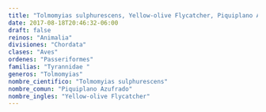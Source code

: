 ```yaml
---
title: "Tolmomyias sulphurescens, Yellow-olive Flycatcher, Piquiplano Azufrado"
date: 2017-08-18T20:46:32-06:00
draft: false
reinos: "Animalia"
divisiones: "Chordata"
clases: "Aves"
ordenes: "Passeriformes"
familias: "Tyrannidae "
generos: "Tolmomyias"
nombre_cientifico: "Tolmomyias sulphurescens"
nombre_comun: "Piquiplano Azufrado"
nombre_ingles: "Yellow-olive Flycatcher"
---
```

